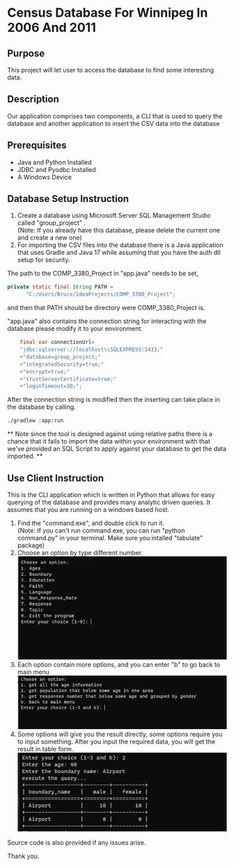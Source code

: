 # Census Database For Winnipeg In 2006 And 2011
## Purpose
This project will let user to access the database to find some interesting data.

## Description
Our application comprises two components, a CLI that is used to query the database
and another application to insert the CSV data into the database

## Prerequisites
* Java and Python Installed
* JDBC and Pyodbc Installed
* A Windows Device

## Database Setup Instruction
1. Create a database using Microsoft Server SQL Management Studio called "group_project"  .  
(Note: If you already have this database, please delete the current one and create a new one)  
2. For importing the CSV files into the database there is a Java application that uses
Gradle and Java 17 while assuming that you have the auth dll setup for security.  

The path to the COMP_3380_Project in "app.java" needs to be set,  
```java
private static final String PATH =
      "C:/Users/Bruce/IdeaProjects/COMP_3380_Project";
```
and then that PATH should be directory were COMP_3380_Project is.

 "app.java" also contains the connection string for interacting with the
database please modify it to your environment.  
```java
    final var connectionUrl=
    "jdbc:sqlserver://localhost\\SQLEXPRESS:1433;"
    +"database=group_project;"
    +"integratedSecurity=true;"
    +"encrypt=true;"
    +"trustServerCertificate=true;"
    +"loginTimeout=30;";
```

After the connection string is modified then the inserting can take place in the database by
calling.

```bash
./gradlew :app:run
```

** Note since the tool is designed against using relative paths there is a chance that it fails to
import the data within your environment with that we've provided an SQL Script to apply against your database to get the data imported.
**
## Use Client Instruction
This is the CLI application which is written in Python that allows for easy querying   of the database and provides many analytic driven queries. It assumes that you are
running on a windows based host.
1. Find the "command.exe", and double click to run it.  
(Note: If you can't run command.exe, you can run "python command.py" in your terminal. Make sure you intalled "tabulate" package)
2. Choose an option by type different number.  
![avatar](main.png)  
3. Each option contain more options, and you can enter "b" to go back to main menu  
![avatar](submenu.png)  
4. Some options will give you the result directly, some options require you to input something. After you input the required data, you will get the result in table form.  
![avatar](sampleResult.png)  
  
  
Source code is also provided if any issues arise.

Thank you.